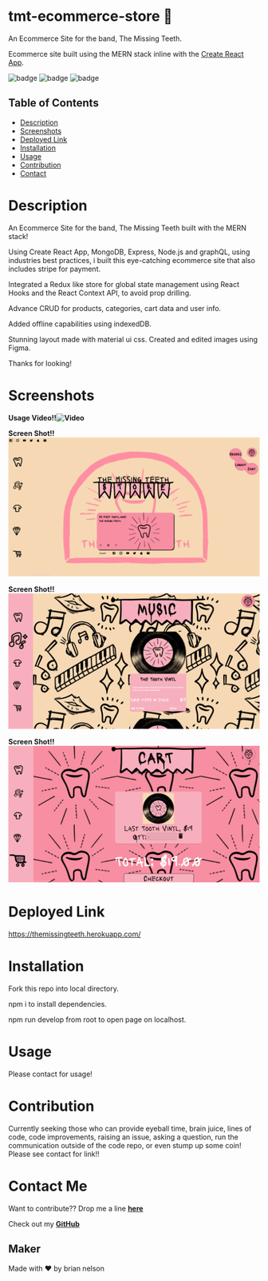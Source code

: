 # tmt-ecommerce-store 🚀
An Ecommerce Site for the band, The Missing Teeth. 

Ecommerce site built using the MERN stack inline with the [Create React App](https://github.com/facebook/create-react-app).

![badge](https://img.shields.io/badge/MIT-license-success)
![badge](https://img.shields.io/badge/version-1.0.0-yellowgreen)
![badge](https://img.shields.io/badge/author-Brian%20Nelson-orange)


## Table of Contents
* [Description](#description)
* [Screenshots](#screenshots)
* [Deployed Link](#deployed-link)
* [Installation](#installation)
* [Usage](#usage)
* [Contribution](#contribution)
* [Contact](#contact-me)

# Description

An Ecommerce Site for the band, The Missing Teeth built with the MERN stack!

Using Create React App, MongoDB, Express, Node.js and graphQL, using industries best practices, i built this eye-catching ecommerce site that also includes stripe for payment. 

Integrated a Redux like store for global state management using React Hooks and the React Context API, to avoid prop drilling.

Advance CRUD for products, categories, cart data and user info.

Added offline capabilities using indexedDB.

Stunning layout made with material ui css. Created and edited images using Figma.

Thanks for looking!

# Screenshots

**Usage Video!!![Video](/client/src/assets/screenshots/tmtGif.gif)**

**Screen Shot!!![screenshot](/client/src/assets/screenshots/tmtScreenShot1.png)**

**Screen Shot!!![screenshot](/client/src/assets/screenshots/tmtScreenShot2.png)**

**Screen Shot!!![screenshot](/client/src/assets/screenshots/tmtScreenShot3.png)**

# Deployed Link

https://themissingteeth.herokuapp.com/

# Installation

Fork this repo into local directory. 

npm i to install dependencies. 

npm run develop from root to open page on localhost. 

# Usage

Please contact for usage!


# Contribution

Currently seeking those who can provide eyeball time, brain juice, lines of code, code improvements, raising an issue, asking a question, run the communication outside of the code repo, or even stump up some coin! Please see contact for link!! 

# Contact Me 

Want to contribute?? Drop me a line **[here](mailto:bn3l10@gmail.com)**

Check out my **[GitHub](https://github.com/brian-nelson10)**


## Maker
Made with ❤️ by brian nelson




